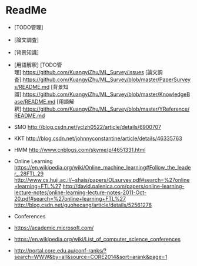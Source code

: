 # ReadMe
* [TODO管理]
* [論文調査]
* [背景知識]
* [用語解釈]
[TODO管理]:https://github.com/KuangyiZhu/ML_Survey/issues
[論文調査]:https://github.com/KuangyiZhu/ML_Survey/blob/master/PaperSurveys/README.md
[背景知識]:https://github.com/KuangyiZhu/ML_Survey/blob/master/KnowledgeBase/README.md
[用語解釈]:https://github.com/KuangyiZhu/ML_Survey/blob/master/YReference/README.md

* SMO http://blog.csdn.net/yclzh0522/article/details/6900707
* KKT http://blog.csdn.net/johnnyconstantine/article/details/46335763
* HMM http://www.cnblogs.com/skyme/p/4651331.html
* Online Learning
https://en.wikipedia.org/wiki/Online_machine_learning#Follow_the_leader_.28FTL.29
http://www.cs.huji.ac.il/~shais/papers/OLsurvey.pdf#search=%27online+learning+FTL%27
http://david.palenica.com/papers/online-learning-lecture-notes/online-learning-lecture-notes-2011-Oct-20.pdf#search=%27online+learning+FTL%27
http://blog.csdn.net/guohecang/article/details/52561278

* Conferences
 * https://academic.microsoft.com/
 * https://en.wikipedia.org/wiki/List_of_computer_science_conferences
 * http://portal.core.edu.au/conf-ranks/?search=WWW&by=all&source=CORE2014&sort=arank&page=1
